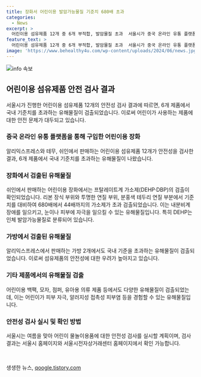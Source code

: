 ```yaml
---
title: 장화서 어린이용 발암가능물질 기준치 680배 초과
categories:
  - News
excerpt: >
  어린이용 섬유제품 12개 중 6개 부적합, 발암물질 초과  서울시가 중국 온라인 유통 플랫폼에서 구입한 어린이용 제품 12개를 검사한 결과, 6개 제품에서 기준치를 초과하는 발암가능물질이 검출되었다. 특히 어린이용 장화에서는 발암물질의 680배가 넘는 양이 발견되었는데, 이는 내분비계 장애를 일으키고 인체 발암 가능성이 있는 물질이다. 유해물질은 다른 제품들에도 충분히 검출되어 폼알데하이드, 프탈레이트와 같은 위험물질이 포함되어 있음을 확인했다. 해당 검사결과는 서울시 홈페이지와 전자상거래센터 홈페이지에서 확인 가능하며, 시는 어린이 물놀이용품에 대한 안전성 검사를 실시할 예정이다.
feature_text: >
  어린이용 섬유제품 12개 중 6개 부적합, 발암물질 초과  서울시가 중국 온라인 유통 플랫폼에서 구입한 어린이용 제품 12개를 검사한 결과, 6개 제품에서 기준치를 초과하는 발암가능물질이 검출되었다. 특히 어린이용 장화에서는 발암물질의 680배가 넘는 양이 발견되었는데, 이는 내분비계 장애를 일으키고 인체 발암 가능성이 있는 물질이다. 유해물질은 다른 제품들에도 충분히 검출되어 폼알데하이드, 프탈레이트와 같은 위험물질이 포함되어 있음을 확인했다. 해당 검사결과는 서울시 홈페이지와 전자상거래센터 홈페이지에서 확인 가능하며, 시는 어린이 물놀이용품에 대한 안전성 검사를 실시할 예정이다.
image: 'https://www.behealthy4u.com/wp-content/uploads/2024/06/news.jpg'
---
```


<p><img src="https://www.behealthy4u.com/wp-content/uploads/2024/06/news.jpg" alt="info 속보" /></p>

<h2 data-ke-size="size26">어린이용 섬유제품 안전 검사 결과</h2>

<p data-ke-size="size16">서울시가 진행한 어린이용 섬유제품 12개의 안전성 검사 결과에 따르면, 6개 제품에서 국내 기준치를 초과하는 유해물질이 검출되었습니다. 이로써 어린이가 사용하는 제품에 대한 안전 문제가 대두되고 있습니다.</p>

<h3><b>중국 온라인 유통 플랫폼을 통해 구입한 어린이용 장화</b></h3>

<p data-ke-size="size16">알리익스프레스와 테무, 쉬인에서 판매하는 어린이용 섬유제품 12개가 안전성을 검사한 결과, 6개 제품에서 국내 기준치를 초과하는 유해물질이 나왔습니다.</p>

<h3><b>장화에서 검출된 유해물질</b></h3>

<p data-ke-size="size16">쉬인에서 판매하는 어린이용 장화에서는 프탈레이트계 가소제(DEHP·DBP)의 검출이 확인되었습니다. 리본 장식 부위와 투명한 연질 부위, 분홍색 테두리 연질 부분에서 기준치를 대비하여 680배에서 44배까지의 가소제가 초과 검출되었습니다. 이는 내분비계 장애를 일으키고, 눈이나 피부에 자극을 일으킬 수 있는 유해물질입니다. 특히 DEHP는 인체 발암가능물질로 분류되어 있습니다. </p>

<h3><b>가방에서 검출된 유해물질</b></h3>

<p data-ke-size="size16">알리익스프레스에서 판매하는 가방 2개에서도 국내 기준을 초과하는 유해물질이 검출되었습니다. 이로써 섬유제품의 안전성에 대한 우려가 높아지고 있습니다.</p>

<h3><b>기타 제품에서의 유해물질 검출</b></h3>

<p data-ke-size="size16">어린이용 백팩, 모자, 점퍼, 유아용 의류 제품 등에서도 다양한 유해물질이 검출되었는데, 이는 어린이가 피부 자극, 알러지성 접촉성 피부염 등을 경험할 수 있는 유해물질입니다.</p>

<h3><b>안전성 검사 실시 및 확인 방법</b></h3>

<p data-ke-size="size16">서울시는 여름을 맞아 어린이 물놀이용품에 대한 안전성 검사를 실시할 계획이며, 검사 결과는 서울시 홈페이지와 서울시전자상거래센터 홈페이지에서 확인 가능합니다.</p>

<p data-ke-size="size16">&nbsp;</p>
생생한 뉴스, <a href="https://qoogle.tistory.com" rel="dofollow">qoogle.tistory.com</a>



